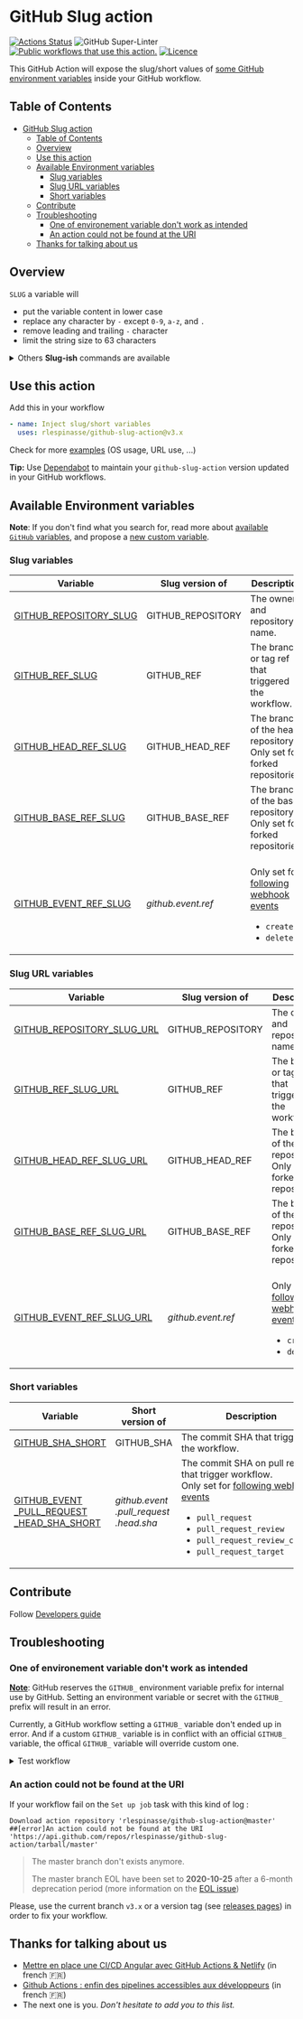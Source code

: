 # GitHub Slug action

[![Actions Status][1]][2]
![GitHub Super-Linter][13]
[![Public workflows that use this action.][8]][9]
[![Licence][11]][12]

This GitHub Action will expose the slug/short values of [some GitHub environment variables][10] inside your GitHub workflow.

## Table of Contents

- [GitHub Slug action](#github-slug-action)
  - [Table of Contents](#table-of-contents)
  - [Overview](#overview)
  - [Use this action](#use-this-action)
  - [Available Environment variables](#available-environment-variables)
    - [Slug variables](#slug-variables)
    - [Slug URL variables](#slug-url-variables)
    - [Short variables](#short-variables)
  - [Contribute](#contribute)
  - [Troubleshooting](#troubleshooting)
    - [One of environement variable don't work as intended](#one-of-environement-variable-dont-work-as-intended)
    - [An action could not be found at the URI](#an-action-could-not-be-found-at-the-uri)
  - [Thanks for talking about us](#thanks-for-talking-about-us)

## Overview

`SLUG` a variable will

- put the variable content in lower case
- replace any character by `-` except `0-9`, `a-z`, and `.`
- remove leading and trailing `-` character
- limit the string size to 63 characters

<details>
  <summary>Others <b>Slug-ish</b> commands are available</summary>
  <p>

- `SLUG_URL` a variable to have a `slug` variable compliant to be used in an URL (Like `SLUG` but `.` is also replaced by `-`)
- `SHORT` a variable will limit the string size to 8 characters (useful for _sha_ value)

  </p>
</details>

## Use this action

Add this in your workflow

```yaml
- name: Inject slug/short variables
  uses: rlespinasse/github-slug-action@v3.x
```

Check for more [examples][3] (OS usage, URL use, ...)

**Tip:** Use [Dependabot][14] to maintain your `github-slug-action` version updated in your GitHub workflows.

## Available Environment variables

**Note**: If you don't find what you search for, read more about [available `GitHub` variables](docs/github-variables.md), and propose a [new custom variable][5].

### Slug variables

| Variable                                                                | Slug version of    | Description                                                                               |
| ----------------------------------------------------------------------- | ------------------ | ----------------------------------------------------------------------------------------- |
| [GITHUB_REPOSITORY_SLUG](docs/slug-variables.md#github_repository_slug) | GITHUB_REPOSITORY  | The owner and repository name.                                                            |
| [GITHUB_REF_SLUG](docs/slug-variables.md#github_ref_slug)               | GITHUB_REF         | The branch or tag ref that triggered the workflow.                                        |
| [GITHUB_HEAD_REF_SLUG](docs/slug-variables.md#github_head_ref_slug)     | GITHUB_HEAD_REF    | The branch of the head repository.<br>Only set for forked repositories.                   |
| [GITHUB_BASE_REF_SLUG](docs/slug-variables.md#github_base_ref_slug)     | GITHUB_BASE_REF    | The branch of the base repository.<br>Only set for forked repositories.                   |
| [GITHUB_EVENT_REF_SLUG](docs/slug-variables.md#github_event_ref_slug)   | _github.event.ref_ | <br>Only set for [following webhook events][4]<ul><li>`create`</li><li>`delete`</li></ul> |

### Slug URL variables

| Variable                                                                            | Slug version of    | Description                                                                               |
| ----------------------------------------------------------------------------------- | ------------------ | ----------------------------------------------------------------------------------------- |
| [GITHUB_REPOSITORY_SLUG_URL](docs/slug-url-variables.md#github_repository_slug_url) | GITHUB_REPOSITORY  | The owner and repository name.                                                            |
| [GITHUB_REF_SLUG_URL](docs/slug-url-variables.md#github_ref_slug_url)               | GITHUB_REF         | The branch or tag ref that triggered the workflow.                                        |
| [GITHUB_HEAD_REF_SLUG_URL](docs/slug-url-variables.md#github_head_ref_slug_url)     | GITHUB_HEAD_REF    | The branch of the head repository.<br>Only set for forked repositories.                   |
| [GITHUB_BASE_REF_SLUG_URL](docs/slug-url-variables.md#github_base_ref_slug_url)     | GITHUB_BASE_REF    | The branch of the base repository.<br>Only set for forked repositories.                   |
| [GITHUB_EVENT_REF_SLUG_URL](docs/slug-url-variables.md#github_event_ref_slug_url)   | _github.event.ref_ | <br>Only set for [following webhook events][4]<ul><li>`create`</li><li>`delete`</li></ul> |

### Short variables

| Variable                                                                                                             | Short version of                             | Description                                                                                                                                                                                                                           |
| -------------------------------------------------------------------------------------------------------------------- | -------------------------------------------- | ------------------------------------------------------------------------------------------------------------------------------------------------------------------------------------------------------------------------------------- |
| [GITHUB_SHA_SHORT](docs/short-variables.md#github_sha_short)                                                         | GITHUB_SHA                                   | The commit SHA that triggered the workflow.                                                                                                                                                                                           |
| [GITHUB_EVENT<br>_PULL_REQUEST<br>_HEAD_SHA_SHORT](docs/short-variables.md#github_event_pull_request_head_sha_short) | _github.event<br>.pull_request<br>.head.sha_ | The commit SHA on pull request that trigger workflow.<br>Only set for [following webhook events][4]<ul><li>`pull_request`</li><li>`pull_request_review`</li><li>`pull_request_review_comment`</li><li>`pull_request_target`</li></ul> |

## Contribute

Follow [Developers guide](DEVELOPERS.md)

## Troubleshooting

### One of environement variable don't work as intended

[**Note**][17]: GitHub reserves the `GITHUB_` environment variable prefix for internal use by GitHub. Setting an environment variable or secret with the `GITHUB_` prefix will result in an error.

Currently, a GitHub workflow setting a `GITHUB_` variable don't ended up in error.
And if a custom `GITHUB_` variable is in conflict with an official `GITHUB_` variable, the offical `GITHUB_` variable will override custom one.

<details>
  <summary>Test workflow</summary>
  <p>

```yaml
name: Test
on: push
jobs:
  build:
    runs-on: ubuntu-latest
    steps:
      - run: echo ${GITHUB_REF}
      # print "refs/heads/v3.x"
      - run: echo "GITHUB_REF=one_value" >> "$GITHUB_ENV"
      - run: echo ${GITHUB_REF}
      # print "refs/heads/v3.x"
      - run: echo "GITHUB_REF_SLUG=another_value" >> "$GITHUB_ENV"
      - run: echo ${GITHUB_REF_SLUG}
      # print "another_value"
```

  </p>
</details>

### An action could not be found at the URI

If your workflow fail on the `Set up job` task with this kind of log :

```text
Download action repository 'rlespinasse/github-slug-action@master'
##[error]An action could not be found at the URI 'https://api.github.com/repos/rlespinasse/github-slug-action/tarball/master'
```

> The master branch don't exists anymore.
>
> The master branch EOL have been set to **2020-10-25** after a 6-month deprecation period (more information on the [EOL issue][7])

Please, use the current branch `v3.x` or a version tag (see [releases pages][6]) in order to fix your workflow.

## Thanks for talking about us

- [Mettre en place une CI/CD Angular avec GitHub Actions & Netlify][15] (in french :fr:)
- [Github Actions : enfin des pipelines accessibles aux développeurs][16] (in french :fr:)
- The next one is you. _Don't hesitate to add you to this list._

[1]: https://github.com/rlespinasse/github-slug-action/workflows/Build/badge.svg
[2]: https://github.com/rlespinasse/github-slug-action/actions
[3]: https://github.com/rlespinasse/github-slug-action/tree/v3.x/examples
[4]: https://docs.github.com/en/developers/webhooks-and-events/webhook-events-and-payloads
[5]: https://github.com/rlespinasse/github-slug-action/issues/new?assignees=&labels=enhancement&template=feature_request.md&title=
[6]: https://github.com/rlespinasse/github-slug-action/releases
[7]: https://github.com/rlespinasse/github-slug-action/issues/15
[8]: https://img.shields.io/endpoint?url=https%3A%2F%2Fapi-git-master.endbug.vercel.app%2Fapi%2Fgithub-actions%2Fused-by%3Faction%3Drlespinasse%2Fgithub-slug-action%26badge%3Dtrue
[9]: https://github.com/search?o=desc&q=rlespinasse/github-slug-action+path%3A.github%2Fworkflows+language%3AYAML&s=&type=Code
[10]: https://docs.github.com/en/free-pro-team@latest/actions/reference/environment-variables#default-environment-variables
[11]: https://img.shields.io/github/license/rlespinasse/github-slug-action
[12]: https://github.com/rlespinasse/github-slug-action/blob/v3.x/LICENSE
[13]: https://github.com/rlespinasse/github-slug-action/workflows/Lint/badge.svg
[14]: https://docs.github.com/en/free-pro-team@latest/github/administering-a-repository/keeping-your-actions-up-to-date-with-github-dependabot
[15]: https://esensconsulting.medium.com/mettre-en-place-une-ci-cd-angular-avec-github-actions-netlify-ca0b59b99ed8
[16]: https://www.youtube.com/watch?v=RHnTJBwcE98
[17]:
https://docs.github.com/en/actions/reference/environment-variables#naming-conventions-for-environment-variables
